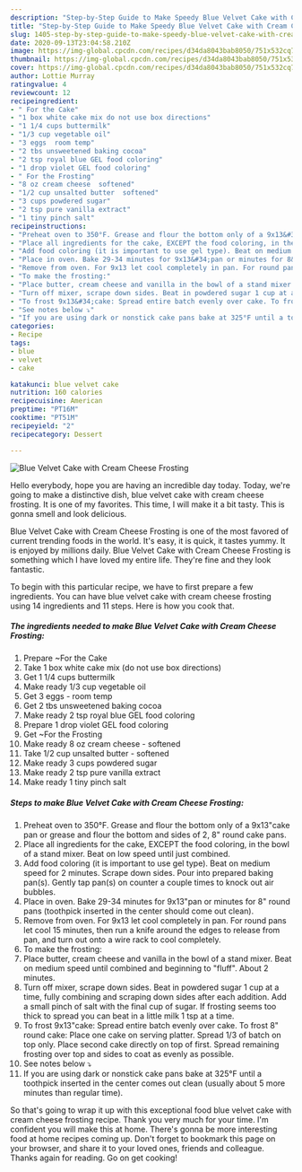 ```yaml
---
description: "Step-by-Step Guide to Make Speedy Blue Velvet Cake with Cream Cheese Frosting"
title: "Step-by-Step Guide to Make Speedy Blue Velvet Cake with Cream Cheese Frosting"
slug: 1405-step-by-step-guide-to-make-speedy-blue-velvet-cake-with-cream-cheese-frosting
date: 2020-09-13T23:04:58.210Z
image: https://img-global.cpcdn.com/recipes/d34da8043bab8050/751x532cq70/blue-velvet-cake-with-cream-cheese-frosting-recipe-main-photo.jpg
thumbnail: https://img-global.cpcdn.com/recipes/d34da8043bab8050/751x532cq70/blue-velvet-cake-with-cream-cheese-frosting-recipe-main-photo.jpg
cover: https://img-global.cpcdn.com/recipes/d34da8043bab8050/751x532cq70/blue-velvet-cake-with-cream-cheese-frosting-recipe-main-photo.jpg
author: Lottie Murray
ratingvalue: 4
reviewcount: 12
recipeingredient:
- " For the Cake"
- "1 box white cake mix do not use box directions"
- "1 1/4 cups buttermilk"
- "1/3 cup vegetable oil"
- "3 eggs  room temp"
- "2 tbs unsweetened baking cocoa"
- "2 tsp royal blue GEL food coloring"
- "1 drop violet GEL food coloring"
- " For the Frosting"
- "8 oz cream cheese  softened"
- "1/2 cup unsalted butter  softened"
- "3 cups powdered sugar"
- "2 tsp pure vanilla extract"
- "1 tiny pinch salt"
recipeinstructions:
- "Preheat oven to 350°F. Grease and flour the bottom only of a 9x13&#34;cake pan or grease and flour the bottom and sides of 2, 8&#34; round cake pans."
- "Place all ingredients for the cake, EXCEPT the food coloring, in the bowl of a stand mixer. Beat on low speed until just combined."
- "Add food coloring (it is important to use gel type). Beat on medium speed for 2 minutes. Scrape down sides. Pour into prepared baking pan(s). Gently tap pan(s) on counter a couple times to knock out air bubbles."
- "Place in oven. Bake 29-34 minutes for 9x13&#34;pan or minutes for 8&#34; round pans (toothpick inserted in the center should come out clean)."
- "Remove from oven. For 9x13 let cool completely in pan. For round pans let cool 15 minutes, then run a knife around the edges to release from pan, and turn out onto a wire rack to cool completely."
- "To make the frosting:"
- "Place butter, cream cheese and vanilla in the bowl of a stand mixer. Beat on medium speed until combined and beginning to &#34;fluff&#34;. About 2 minutes."
- "Turn off mixer, scrape down sides. Beat in powdered sugar 1 cup at a time, fully combining and scraping down sides after each addition. Add a small pinch of salt with the final cup of sugar. If frosting seems too thick to spread you can beat in a little milk 1 tsp at a time."
- "To frost 9x13&#34;cake: Spread entire batch evenly over cake. To frost 8&#34; round cake: Place one cake on serving platter. Spread 1/3 of batch on top only. Place second cake directly on top of first. Spread remaining frosting over top and sides to coat as evenly as possible."
- "See notes below ⤵"
- "If you are using dark or nonstick cake pans bake at 325°F until a toothpick inserted in the center comes out clean (usually about 5 more minutes than regular time)."
categories:
- Recipe
tags:
- blue
- velvet
- cake

katakunci: blue velvet cake 
nutrition: 160 calories
recipecuisine: American
preptime: "PT16M"
cooktime: "PT51M"
recipeyield: "2"
recipecategory: Dessert

---
```



![Blue Velvet Cake with Cream Cheese Frosting](https://img-global.cpcdn.com/recipes/d34da8043bab8050/751x532cq70/blue-velvet-cake-with-cream-cheese-frosting-recipe-main-photo.jpg)

Hello everybody, hope you are having an incredible day today. Today, we're going to make a distinctive dish, blue velvet cake with cream cheese frosting. It is one of my favorites. This time, I will make it a bit tasty. This is gonna smell and look delicious.



Blue Velvet Cake with Cream Cheese Frosting is one of the most favored of current trending foods in the world. It's easy, it is quick, it tastes yummy. It is enjoyed by millions daily. Blue Velvet Cake with Cream Cheese Frosting is something which I have loved my entire life. They're fine and they look fantastic.


To begin with this particular recipe, we have to first prepare a few ingredients. You can have blue velvet cake with cream cheese frosting using 14 ingredients and 11 steps. Here is how you cook that.

<!--inarticleads1-->

##### The ingredients needed to make Blue Velvet Cake with Cream Cheese Frosting:

1. Prepare  ~For the Cake
1. Take 1 box white cake mix (do not use box directions)
1. Get 1 1/4 cups buttermilk
1. Make ready 1/3 cup vegetable oil
1. Get 3 eggs - room temp
1. Get 2 tbs unsweetened baking cocoa
1. Make ready 2 tsp royal blue GEL food coloring
1. Prepare 1 drop violet GEL food coloring
1. Get  ~For the Frosting
1. Make ready 8 oz cream cheese - softened
1. Take 1/2 cup unsalted butter - softened
1. Make ready 3 cups powdered sugar
1. Make ready 2 tsp pure vanilla extract
1. Make ready 1 tiny pinch salt




<!--inarticleads2-->

##### Steps to make Blue Velvet Cake with Cream Cheese Frosting:

1. Preheat oven to 350°F. Grease and flour the bottom only of a 9x13&#34;cake pan or grease and flour the bottom and sides of 2, 8&#34; round cake pans.
1. Place all ingredients for the cake, EXCEPT the food coloring, in the bowl of a stand mixer. Beat on low speed until just combined.
1. Add food coloring (it is important to use gel type). Beat on medium speed for 2 minutes. Scrape down sides. Pour into prepared baking pan(s). Gently tap pan(s) on counter a couple times to knock out air bubbles.
1. Place in oven. Bake 29-34 minutes for 9x13&#34;pan or minutes for 8&#34; round pans (toothpick inserted in the center should come out clean).
1. Remove from oven. For 9x13 let cool completely in pan. For round pans let cool 15 minutes, then run a knife around the edges to release from pan, and turn out onto a wire rack to cool completely.
1. To make the frosting:
1. Place butter, cream cheese and vanilla in the bowl of a stand mixer. Beat on medium speed until combined and beginning to &#34;fluff&#34;. About 2 minutes.
1. Turn off mixer, scrape down sides. Beat in powdered sugar 1 cup at a time, fully combining and scraping down sides after each addition. Add a small pinch of salt with the final cup of sugar. If frosting seems too thick to spread you can beat in a little milk 1 tsp at a time.
1. To frost 9x13&#34;cake: Spread entire batch evenly over cake. To frost 8&#34; round cake: Place one cake on serving platter. Spread 1/3 of batch on top only. Place second cake directly on top of first. Spread remaining frosting over top and sides to coat as evenly as possible.
1. See notes below ⤵
1. If you are using dark or nonstick cake pans bake at 325°F until a toothpick inserted in the center comes out clean (usually about 5 more minutes than regular time).




So that's going to wrap it up with this exceptional food blue velvet cake with cream cheese frosting recipe. Thank you very much for your time. I'm confident you will make this at home. There's gonna be more interesting food at home recipes coming up. Don't forget to bookmark this page on your browser, and share it to your loved ones, friends and colleague. Thanks again for reading. Go on get cooking!

